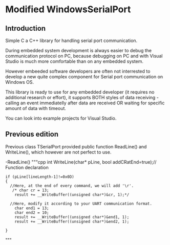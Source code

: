 # Modified WindowsSerialPort
## Introduction
Simple C a C++ library for handling serial port communication.

During embedded system development is always easier to debug the communication protocol on PC, because debugging on PC and with Visual Studio is much more comfortable than on any embedded system.

However embeeded software developers are often not interrested to develop a new quite complex component for Serial port communication on Windows OS.

This library is ready to use for any embedded developer (it requires no additional research or effort), it supports BOTH styles of data receiving - calling an event immediatelly after data are received OR waiting for specific amount of data with timeout.

You can look into example projects for Visual Studio.

## Previous edition
Previous class TSerialPort provided public function ReadLine() and WriteLine(), which however are not perfect to use. 

-ReadLine()
"""cpp
int WriteLine(char* pLine, bool addCRatEnd=true);// Function declaration

    if (pLine[lineLength-1]!=0x0D)
    {
      //Here, at the end of every command, we will add '\r'.
       /* char cr = 13;
        result += __WriteBuffer((unsigned char*)&cr, 1);*/

      //Here, modify it according to your UART communication format.
        char end1 = 13;
        char end2 = 10;
        result += __WriteBuffer((unsigned char*)&end1, 1);
        result += __WriteBuffer((unsigned char*)&end2, 1);
        
    }
"""



